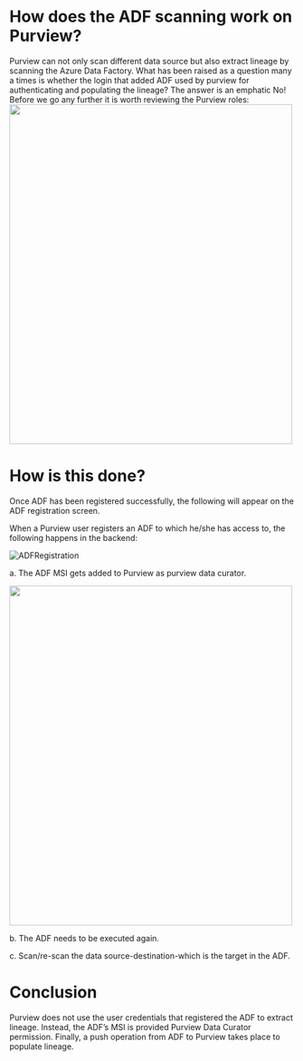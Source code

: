 # How does the ADF scanning work on Purview?

Purview can not only scan different data source but also extract lineage by scanning the Azure Data Factory. What has been raised as a question many a times is whether the login that added ADF used by purview for authenticating and populating the lineage? The answer is an emphatic No! Before we go any further it is worth reviewing the Purview roles:
 <img src= "https://github.com/bjspeaks/Purview/tree/master/Images/Permissions.jpg" width="500" height="600">
 
# How is this done?
Once ADF has been registered successfully, the following will appear on the ADF registration screen.
 

When a Purview user registers an ADF to which he/she has access to, the following happens in the backend:

![ADFRegistration](https://github.com/bjspeaks/Purview/tree/master/Images/ADFRegistration.jpg)

a.	The ADF MSI gets added to Purview as purview data curator.

 <img src= "https://github.com/bjspeaks/Purview/tree/master/Images/MSI.jpg" width="500" height="600">
 
b.	The ADF needs to be executed again.

c.	Scan/re-scan the data source-destination-which is the target in the ADF.

# Conclusion

Purview does not use the user credentials that registered the ADF to extract lineage. Instead, the ADF’s MSI is provided Purview Data Curator permission. Finally, a push operation from ADF to Purview takes place to populate lineage.
